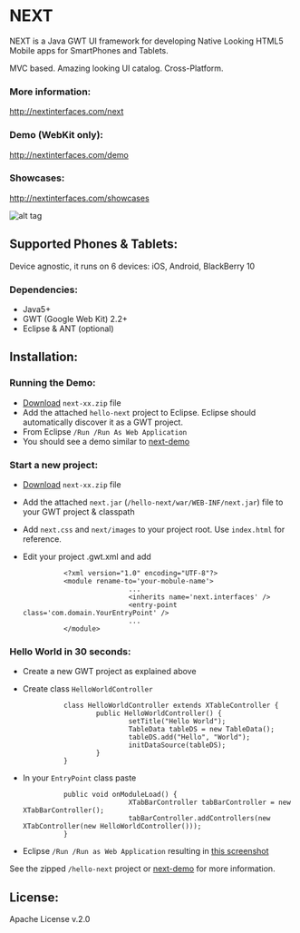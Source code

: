NEXT
====

NEXT is a Java GWT UI framework for developing Native Looking HTML5 Mobile apps for SmartPhones and Tablets. 

MVC based. Amazing looking UI catalog. Cross-Platform.

### More information:
http://nextinterfaces.com/next
 
### Demo (WebKit only):
http://nextinterfaces.com/demo

### Showcases:
http://nextinterfaces.com/showcases

![alt tag](http://nextinterfaces.com/images/gwtmobile-phone-widget-next-0.png)

Supported Phones & Tablets:
---------------------------

Device agnostic, it runs on 6 devices: iOS, Android, BlackBerry 10

### Dependencies:
* Java5+
* GWT (Google Web Kit) 2.2+
* Eclipse & ANT (optional)
	
Installation:
-------------

### Running the Demo:
* [Download](http://nextinterfaces.com/download) `next-xx.zip` file 
* Add the attached `hello-next` project to Eclipse. Eclipse should automatically discover it as a GWT project.
* From Eclipse `/Run /Run As Web Application`
* You should see a demo similar to [next-demo](http://nextinterfaces.com/demo)

### Start a new project:
* [Download](http://nextinterfaces.com/download) `next-xx.zip` file 
* Add the attached `next.jar` (`/hello-next/war/WEB-INF/next.jar`) file to your GWT project & classpath
* Add `next.css` and `next/images` to your project root. Use `index.html` for reference.
* Edit your project .gwt.xml and add

				<?xml version="1.0" encoding="UTF-8"?>
				<module rename-to='your-mobule-name'>
								...
								<inherits name='next.interfaces' />
								<entry-point class='com.domain.YourEntryPoint' />
								...
				</module>


### Hello World in 30 seconds:

* Create a new GWT project as explained above 
* Create class `HelloWorldController`

				class HelloWorldController extends XTableController {
						public HelloWorldController() {
								setTitle("Hello World");
								TableData tableDS = new TableData();
								tableDS.add("Hello", "World");
								initDataSource(tableDS);
						}
				}
      
* In your `EntryPoint` class paste

				public void onModuleLoad() {
								XTabBarController tabBarController = new XTabBarController();
								tabBarController.addControllers(new XTabController(new HelloWorldController()));
				}

      
* Eclipse `/Run /Run as Web Application` resulting in [this screenshot](http://nextinterfaces.com/images/misc/hello-world-gwt-mobile-demo-phone-touch.png)

See the zipped `/hello-next` project or [next-demo](https://github.com/nextinterfaces/next-demo) for more information.


License:
--------------
Apache License v.2.0
 
